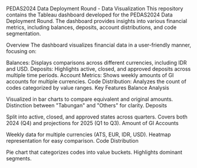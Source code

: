 PEDAS2024 Data Deployment Round - Data Visualization
This repository contains the Tableau dashboard developed for the PEDAS2024 Data Deployment Round. The dashboard provides insights into various financial metrics, including balances, deposits, account distributions, and code segmentation.

Overview
The dashboard visualizes financial data in a user-friendly manner, focusing on:

Balances: Displays comparisons across different currencies, including IDR and USD.
Deposits: Highlights active, closed, and approved deposits across multiple time periods.
Account Metrics: Shows weekly amounts of GI accounts for multiple currencies.
Code Distribution: Analyzes the count of codes categorized by value ranges.
Key Features
Balance Analysis

Visualized in bar charts to compare equivalent and original amounts.
Distinction between "Tabungan" and "Others" for clarity.
Deposits

Split into active, closed, and approved states across quarters.
Covers both 2024 (Q4) and projections for 2025 (Q1 to Q3).
Amount of GI Accounts

Weekly data for multiple currencies (ATS, EUR, IDR, USD).
Heatmap representation for easy comparison.
Code Distribution

Pie chart that categorizes codes into value buckets.
Highlights dominant segments.
